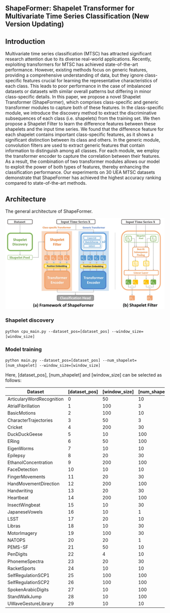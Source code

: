 ## ShapeFormer: Shapelet Transformer for Multivariate Time Series Classification (New Version Updating)

## Introduction
Multivariate time series classification (MTSC) has attracted significant research attention due to its diverse real-world applications. Recently, exploiting transformers for MTSC has achieved state-of-the-art performance. However, existing methods focus on generic features, providing a comprehensive understanding of data, but they ignore class-specific features crucial for learning the representative characteristics of each class. This leads to poor performance in the case of imbalanced datasets or datasets with similar overall patterns but differing in minor class-specific details. In this paper, we propose a novel Shapelet Transformer (ShapeFormer), which comprises class-specific and generic transformer modules to capture both of these features. In the class-specific module, we introduce the discovery method to extract the discriminative subsequences of each class (i.e. shapelets) from the training set. We then propose a Shapelet Filter to learn the difference features between these shapelets and the input time series. We found that the difference feature for each shapelet contains important class-specific features, as it shows a significant distinction between its class and others. In the generic module, convolution filters are used to extract generic features that contain information to distinguish among all classes. For each module, we employ the transformer encoder to capture the correlation between their features. As a result, the combination of two transformer modules allows our model to exploit the power of both types of features, thereby enhancing the classification performance. Our experiments on 30 UEA MTSC datasets demonstrate that ShapeFormer has achieved the highest accuracy ranking compared to state-of-the-art methods.

## Architecture 
The general architecture of ShapeFormer.

<img alt="Architecture" src="img/shapeformer.jpg" width="1000"/>

### Shapelet discovery
```
python cpu_main.py --dataset_pos=[dataset_pos] --window_size=[window_size]
```

### Model training
```
python main.py --dataset_pos=[dataset_pos] --num_shapelet=[num_shapelet] --window_size=[window_size]
```

Here, [dataset_pos], [num_shapelet] and [window_size] can be selected as follows:

| Dataset                   | [dataset_pos] | [window_size] | [num_shapelet] |
|---------------------------|---------------|---------------|----------------|
| ArticularyWordRecognition | 0             | 50            | 10             |
| AtrialFibrillation        | 1             | 100           | 3              |
| BasicMotions              | 2             | 100           | 10             |
| CharacterTrajectories     | 3             | 50            | 3              |
| Cricket                   | 4             | 200           | 30             |
| DuckDuckGeese             | 5             | 10            | 100            |
| ERing                     | 6             | 50            | 100            |
| EigenWorms                | 7             | 10            | 10             |
| Epilepsy                  | 8             | 20            | 30             |
| EthanolConcentration      | 9             | 200           | 100            |
| FaceDetection             | 10            | 10            | 10             |
| FingerMovements           | 11            | 20            | 30             |
| HandMovementDirection     | 12            | 200           | 100            |
| Handwriting               | 13            | 20            | 30             |
| Heartbeat                 | 14            | 200           | 100            |
| InsectWingbeat            | 15            | 10            | 30             |
| JapaneseVowels            | 16            | 10            | 1              |
| LSST                      | 17            | 20            | 10             |
| Libras                    | 18            | 10            | 30             |
| MotorImagery              | 19            | 100           | 30             |
| NATOPS                    | 20            | 20            | 1              |
| PEMS-SF                   | 21            | 50            | 10             |
| PenDigits                 | 22            | 4             | 10             |
| PhonemeSpectra            | 23            | 20            | 30             |
| RacketSports              | 24            | 10            | 10             |
| SelfRegulationSCP1        | 25            | 100           | 100            |
| SelfRegulationSCP2        | 26            | 100           | 100            |
| SpokenArabicDigits        | 27            | 10            | 100            |
| StandWalkJump             | 28            | 10            | 100            |
| UWaveGestureLibrary       | 29            | 10            | 10             |


